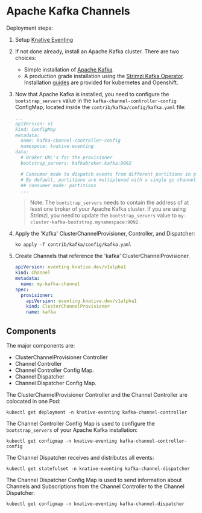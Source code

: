 # Apache Kafka Channels

Deployment steps:

1. Setup [Knative Eventing](../../../DEVELOPMENT.md)
1. If not done already, install an Apache Kafka cluster. There are two choices:

   - Simple installation of [Apache Kafka](broker).
   - A production grade installation using the
     [Strimzi Kafka Operator](http://strimzi.io). Installation
     [guides](http://strimzi.io/quickstarts/) are provided for kubernetes and
     Openshift.

1. Now that Apache Kafka is installed, you need to configure the
   `bootstrap_servers` value in the `kafka-channel-controller-config` ConfigMap,
   located inside the `contrib/kafka/config/kafka.yaml` file:

   ```yaml
   ...
   apiVersion: v1
   kind: ConfigMap
   metadata:
     name: kafka-channel-controller-config
     namespace: knative-eventing
   data:
     # Broker URL's for the provisioner
     bootstrap_servers: kafkabroker.kafka:9092

     # Consumer mode to dispatch events from different partitions in parallel.
     # By default, partitions are multiplexed with a single go channel.
     ## consumer_mode: partitions
     ...
   ```

   > Note: The `bootstrap_servers` needs to contain the address of at least one
   > broker of your Apache Kafka cluster. If you are using Strimzi, you need to
   > update the `bootstrap_servers` value to
   > `my-cluster-kafka-bootstrap.mynamespace:9092`.

1. Apply the 'Kafka' ClusterChannelProvisioner, Controller, and Dispatcher:

   ```
   ko apply -f contrib/kafka/config/kafka.yaml
   ```

1. Create Channels that reference the 'kafka' ClusterChannelProvisioner.

   ```yaml
   apiVersion: eventing.knative.dev/v1alpha1
   kind: Channel
   metadata:
     name: my-kafka-channel
   spec:
     provisioner:
       apiVersion: eventing.knative.dev/v1alpha1
       kind: ClusterChannelProvisioner
       name: kafka
   ```

## Components

The major components are:

- ClusterChannelProvisioner Controller
- Channel Controller
- Channel Controller Config Map.
- Channel Dispatcher
- Channel Dispatcher Config Map.

The ClusterChannelProvisioner Controller and the Channel Controller are
colocated in one Pod:

```shell
kubectl get deployment -n knative-eventing kafka-channel-controller
```

The Channel Controller Config Map is used to configure the `bootstrap_servers`
of your Apache Kafka installation:

```shell
kubectl get configmap -n knative-eventing kafka-channel-controller-config
```

The Channel Dispatcher receives and distributes all events:

```shell
kubectl get statefulset -n knative-eventing kafka-channel-dispatcher
```

The Channel Dispatcher Config Map is used to send information about Channels and
Subscriptions from the Channel Controller to the Channel Dispatcher:

```shell
kubectl get configmap -n knative-eventing kafka-channel-dispatcher
```
